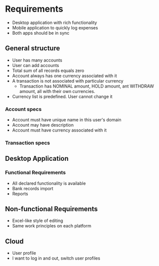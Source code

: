 # Requirements

* Desktop application with rich functionality
* Mobile application to quickly log expenses
* Both apps should be in sync

## General structure
* User has many accounts
* User can add accounts
* Total sum of all records equals zero
* Account always has one currency associated with it
* A transaction is not associated with particular currency
  * Transaction has NOMINAL amount, HOLD amount, ant WITHDRAW amount,
    all with their own currencies.
* Currency list is predefined. User cannot change it

### Account specs
* Account must have unique name in this user's domain
* Account may have description
* Account must have currency associated with it

### Transaction specs

## Desktop Application

### Functional Requirements
* All declared functionality is available
* Bank records import
* Reports

## Non-functional Requirements
* Excel-like style of editing
* Same work principles on each platform

## Cloud

* User profile
* I want to log in and out, switch user profiles
